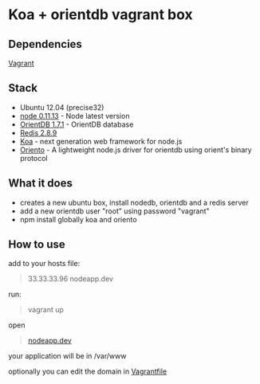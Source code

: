 # Koa + orientdb vagrant box
  
## Dependencies
[Vagrant](http://www.vagrantup.com/)

## Stack  
+ Ubuntu 12.04 (precise32)
+ [node 0.11.13](https://launchpad.net/~chris-lea/+archive/node.js-devel) - Node latest version  
+ [OrientDB 1.7.1](http://www.orientechnologies.com/orientdb/) - OrientDB database  
+ [Redis 2.8.9](https://launchpad.net/~chris-lea/+archive/redis-server)  
+ [Koa](http://koajs.com/) - next generation web framework for node.js  
+ [Oriento](https://github.com/codemix/oriento) - A lightweight node.js driver for orientdb using orient's binary protocol  

## What it does
+ creates a new ubuntu box, install nodedb, orientdb and a redis server
+ add a new orientdb user "root" using password "vagrant"   
+ npm install globally koa and oriento

## How to use
add to your hosts file:  
>33.33.33.96 nodeapp.dev  

run:  
>vagrant up  

open   
>[nodeapp.dev](http://nodeapp.dev)  
  
  
your application will be in /var/www  
  
optionally you can edit the domain in [Vagrantfile](https://github.com/gusnips/vagrant-koa-orientdb/blob/master/Vagrantfile)  
